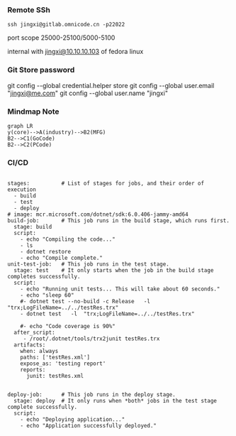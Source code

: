 ### Remote SSh
```
ssh jingxi@gitlab.omnicode.cn -p22022
```
port scope 25000-25100/5000-5100

internal with jingxi@10.10.10.103 of fedora linux



### Git Store password
git config --global credential.helper store
git config --global user.email "jingxi@me.com"
git config --global user.name "jingxi"


### Mindmap Note

```mermaid
graph LR
y(core)-->A(industry)-->B2(MFG)
B2-->C1(GoCode)
B2-->C2(PCode)
```

### CI/CD
```

stages:          # List of stages for jobs, and their order of execution
  - build
  - test
  - deploy
# image: mcr.microsoft.com/dotnet/sdk:6.0.406-jammy-amd64
build-job:       # This job runs in the build stage, which runs first.
  stage: build
  script:
    - echo "Compiling the code..."
    - ls
    - dotnet restore
    - echo "Compile complete."
unit-test-job:   # This job runs in the test stage.
  stage: test    # It only starts when the job in the build stage completes successfully.
  script:
    - echo "Running unit tests... This will take about 60 seconds."
    - echo "sleep 60"
    #- dotnet test --no-build -c Release   -l  "trx;LogFileName=../../testRes.trx"
    - dotnet test   -l  "trx;LogFileName=../../testRes.trx"
  
    #- echo "Code coverage is 90%"
  after_script:
     - /root/.dotnet/tools/trx2junit testRes.trx
  artifacts:
    when: always
    paths: ['testRes.xml']
    expose_as: 'testing report'
    reports:
      junit: testRes.xml

 
deploy-job:      # This job runs in the deploy stage.
  stage: deploy  # It only runs when *both* jobs in the test stage complete successfully.
  script:
    - echo "Deploying application..."
    - echo "Application successfully deployed."

```
